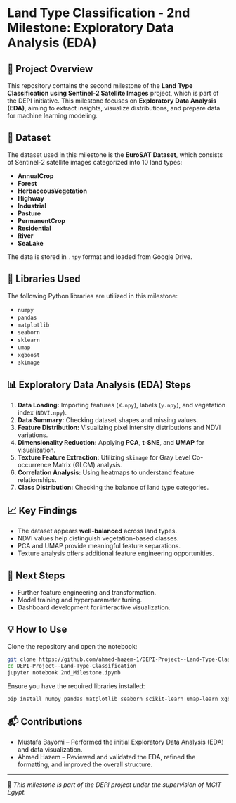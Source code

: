 # Land Type Classification - 2nd Milestone: Exploratory Data Analysis (EDA)

## 📌 Project Overview
This repository contains the second milestone of the **Land Type Classification using Sentinel-2 Satellite Images** project, which is part of the DEPI initiative. This milestone focuses on **Exploratory Data Analysis (EDA)**, aiming to extract insights, visualize distributions, and prepare data for machine learning modeling.

## 📂 Dataset
The dataset used in this milestone is the **EuroSAT Dataset**, which consists of Sentinel-2 satellite images categorized into 10 land types:

- **AnnualCrop**
- **Forest**
- **HerbaceousVegetation**
- **Highway**
- **Industrial**
- **Pasture**
- **PermanentCrop**
- **Residential**
- **River**
- **SeaLake**

The data is stored in `.npy` format and loaded from Google Drive.

## 🔧 Libraries Used
The following Python libraries are utilized in this milestone:
- `numpy`
- `pandas`
- `matplotlib`
- `seaborn`
- `sklearn`
- `umap`
- `xgboost`
- `skimage`

## 📊 Exploratory Data Analysis (EDA) Steps
1. **Data Loading:** Importing features (`X.npy`), labels (`y.npy`), and vegetation index (`NDVI.npy`).
2. **Data Summary:** Checking dataset shapes and missing values.
3. **Feature Distribution:** Visualizing pixel intensity distributions and NDVI variations.
4. **Dimensionality Reduction:** Applying **PCA**, **t-SNE**, and **UMAP** for visualization.
5. **Texture Feature Extraction:** Utilizing `skimage` for Gray Level Co-occurrence Matrix (GLCM) analysis.
6. **Correlation Analysis:** Using heatmaps to understand feature relationships.
7. **Class Distribution:** Checking the balance of land type categories.

## 📈 Key Findings
- The dataset appears **well-balanced** across land types.
- NDVI values help distinguish vegetation-based classes.
- PCA and UMAP provide meaningful feature separations.
- Texture analysis offers additional feature engineering opportunities.

## 🚀 Next Steps
- Further feature engineering and transformation.
- Model training and hyperparameter tuning.
- Dashboard development for interactive visualization.

## 💡 How to Use
Clone the repository and open the notebook:
```bash
git clone https://github.com/ahmed-hazem-1/DEPI-Project--Land-Type-Classification.git
cd DEPI-Project--Land-Type-Classification
jupyter notebook 2nd_Milestone.ipynb
```
Ensure you have the required libraries installed:
```bash
pip install numpy pandas matplotlib seaborn scikit-learn umap-learn xgboost scikit-image
```

## 📬 Contributions
- Mustafa Bayomi – Performed the initial Exploratory Data Analysis (EDA) and data visualization.
- Ahmed Hazem – Reviewed and validated the EDA, refined the formatting, and improved the overall structure.
---
📌 *This milestone is part of the DEPI project under the supervision of MCIT Egypt.*

